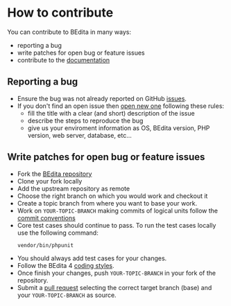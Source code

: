 # How to contribute

You can contribute to BEdita in many ways:

 * reporting a bug
 * write patches for open bug or feature issues
 * contribute to the [documentation](https://github.com/bedita/docs)


## Reporting a bug

 * Ensure the bug was not already reported on GitHub [issues](https://github.com/bedita/bedita/issues).
 * If you don't find an open issue then [open new one](https://github.com/bedita/bedita/issues/new) following these rules:
    * fill the title with a clear (and short) description of the issue
    * describe the steps to reproduce the bug
    * give us your enviroment information as OS, BEdita version, PHP version, web server, database, etc...

## Write patches for open bug or feature issues

 * Fork the [BEdita repository](https://github.com/bedita/bedita)
 * Clone your fork locally
 * Add the upstream repository as remote
 * Choose the right branch on which you would work and checkout it
 * Create a topic branch from where you want to base your work.
 * Work on `YOUR-TOPIC-BRANCH` making commits of logical units follow the [commit conventions](https://github.com/bedita/bedita/wiki/Commit-conventions)
 * Core test cases should continue to pass. To run the test cases locally use the following command:
    ```shell
    vendor/bin/phpunit
    ```
 * You should always add test cases for your changes.
 * Follow the BEdita 4 [coding styles](https://github.com/bedita/bedita/wiki/%5BBE4%5D-Coding-styles).
 * Once finish your changes, push `YOUR-TOPIC-BRANCH` in your fork of the repository.
 * Submit a [pull request](https://github.com/bedita/bedita/compare) selecting the correct target branch (base) and your `YOUR-TOPIC-BRANCH` as source.
